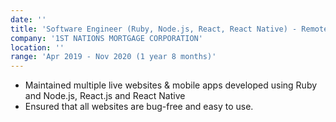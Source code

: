 ```yaml
---
date: ''
title: 'Software Engineer (Ruby, Node.js, React, React Native) - Remote'
company: '1ST NATIONS MORTGAGE CORPORATION'
location: ''
range: 'Apr 2019 - Nov 2020 (1 year 8 months)'
---
```


- Maintained multiple live websites & mobile apps developed using Ruby and Node.js, React.js and React Native
- Ensured that all websites are bug-free and easy to use.
